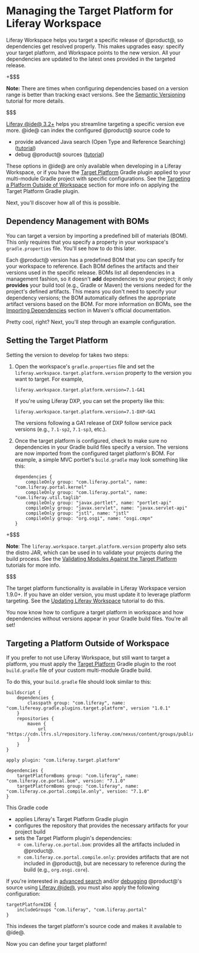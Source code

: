 # Managing the Target Platform for Liferay Workspace [](id=managing-the-target-platform-for-liferay-workspace)

Liferay Workspace helps you target a specific release of @product@, so
dependencies get resolved properly. This makes upgrades easy: specify your
target platform, and Workspace points to the new version. All your dependencies
are updated to the latest ones provided in the targeted release.

+$$$

**Note:** There are times when configuring dependencies based on a version range
is better than tracking exact versions. See the
[Semantic Versioning](/develop/tutorials/-/knowledge_base/7-1/semantic-versioning)
tutorial for more details.

$$$

[Liferay @ide@ 3.2+](/develop/tutorials/-/knowledge_base/7-1/liferay-ide) 
helps you streamline targeting a specific version eve more. @ide@ can index the
configured @product@ source code to

- provide advanced Java search (Open Type and Reference Searching)
  ([tutorial](/develop/tutorials/-/knowledge_base/7-1/searching-product-source-in-liferay-ide))
- debug @product@ sources
  ([tutorial](/develop/tutorials/-/knowledge_base/7-1/debugging-product-source-in-liferay-ide))

These options in @ide@ are only available when developing in a Liferay
Workspace, or if you have the
[Target Platform](/develop/reference/-/knowledge_base/7-1/target-platform-gradle-plugin)
Gradle plugin applied to your multi-module Gradle project with specific
configurations. See the
[Targeting a Platform Outside of Workspace](#targeting-a-platform-outside-of-workspace)
section for more info on applying the Target Platform Gradle plugin.

Next, you'll discover how all of this is possible.

## Dependency Management with BOMs [](id=dependency-management-with-boms)

You can target a version by importing a predefined bill of materials (BOM). This
only requires that you specify a property in your workspace's
`gradle.properties` file. You'll see how to do this later.

Each @product@ version has a predefined BOM that you can specify for your
workspace to reference. Each BOM defines the artifacts and their versions used
in the specific release. BOMs list all dependencies in a management fashion, so
it doesn't **add** dependencies to your project; it only **provides** your build
tool (e.g., Gradle or Maven) the versions needed for the project's defined
artifacts. This means you don't need to specify your dependency versions; the
BOM automatically defines the appropriate artifact versions based on the BOM.
For more information on BOMs, see the
[Importing Dependencies](https://maven.apache.org/guides/introduction/introduction-to-dependency-mechanism#Importing_Dependencies)
section in Maven's official documentation.

Pretty cool, right? Next, you'll step through an example configuration.

## Setting the Target Platform [](id=setting-the-target-platform)

Setting the version to develop for takes two steps: 

1.  Open the workspace's `gradle.properties` file and set the
    `liferay.workspace.target.platform.version` property to the version you want
    to target. For example,

        liferay.workspace.target.platform.version=7.1-GA1

    If you're using Liferay DXP, you can set the property like this:

        liferay.workspace.target.platform.version=7.1-DXP-GA1

    <!-- TODO: Still need to find the proper GA1 DXP version syntax. -Cody -->

    The versions following a GA1 release of DXP follow service pack versions
    (e.g., `7.1-sp2`, `7.1-sp3`, etc.).

2.  Once the target platform is configured, check to make sure no dependencies
    in your Gradle build files specify a version. The versions are now imported
    from the configured target platform's BOM. For example, a simple MVC
    portlet's `build.gradle` may look something like this:

        dependencies {
            compileOnly group: "com.liferay.portal", name: "com.liferay.portal.kernel"
            compileOnly group: "com.liferay.portal", name: "com.liferay.util.taglib"
            compileOnly group: "javax.portlet", name: "portlet-api"
            compileOnly group: "javax.servlet", name: "javax.servlet-api"
            compileOnly group: "jstl", name: "jstl"
            compileOnly group: "org.osgi", name: "osgi.cmpn"
        }

+$$$

**Note**: The `liferay.workspace.target.platform.version` property also sets
the distro JAR, which can be used in to validate your projects during the build
process. See the
[Validating Modules Against the Target Platform](/develop/tutorials/-/knowledge_base/7-1/validating-modules-against-the-target-platform)
tutorials for more info.

$$$

The target platform functionality is available in Liferay Workspace version
1.9.0+. If you have an older version, you must update it to leverage platform
targeting. See the
[Updating Liferay Workspace](/develop/tutorials/-/knowledge_base/7-1/updating-liferay-workspace)
tutorial to do this.

You now know how to configure a target platform in workspace and how
dependencies without versions appear in your Gradle build files. You're all set!

## Targeting a Platform Outside of Workspace [](id=targeting-a-platform-outside-of-workspace)

If you prefer to not use Liferay Workspace, but still want to target a platform,
you must apply the 
[Target Platform](/develop/reference/-/knowledge_base/7-1/target-platform-gradle-plugin)
Gradle plugin to the root `build.gradle` file of your custom multi-module Gradle
build.

To do this, your `build.gradle` file should look similar to this:

    buildscript {
        dependencies {
            classpath group: "com.liferay", name: "com.lifereay.gradle.plugins.target.platform", version "1.0.1"
        }
        repositories {
            maven {
                url "https://cdn.lfrs.sl/repository.liferay.com/nexus/content/groups/public"
            }
        }
    }

    apply plugin: "com.liferay.target.platform"

    dependencies {
        targetPlatformBoms group: "com.liferay", name: "com.liferay.ce.portal.bom", version: "7.1.0"
        targetPlatformBoms group: "com.liferay", name: "com.liferay.ce.portal.compile.only", version: "7.1.0"
    }

This Gradle code

- applies Liferay's Target Platform Gradle plugin
- configures the repository that provides the necessary artifacts for your
  project build
- sets the Target Platform plugin's dependencies:
    - `com.liferay.ce.portal.bom`: provides all the artifacts included in
      @product@.
    - `com.liferay.ce.portal.compile.only`: provides artifacts that are not
      included in @product@, but are necessary to reference during the build
      (e.g., `org.osgi.core`).

If you're interested in
[advanced search](/develop/tutorials/-/knowledge_base/7-1/searching-product-source-in-liferay-ide)
and/or
[debugging](/develop/tutorials/-/knowledge_base/7-1/debugging-product-source-in-liferay-ide)
@product@'s source using
[Liferay @ide@](/develop/tutorials/-/knowledge_base/7-1/liferay-ide), you must
also apply the following configuration:

    targetPlatformIDE {
        includeGroups "com.liferay", "com.liferay.portal"
    }

This indexes the target platform's source code and makes it available to @ide@.

Now you can define your target platform!
